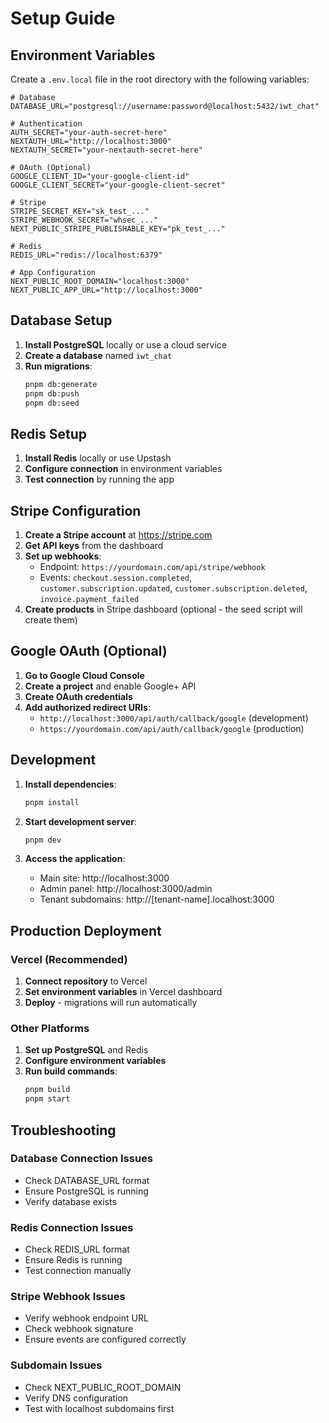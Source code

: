# Setup Guide

## Environment Variables

Create a `.env.local` file in the root directory with the following variables:

```env
# Database
DATABASE_URL="postgresql://username:password@localhost:5432/iwt_chat"

# Authentication
AUTH_SECRET="your-auth-secret-here"
NEXTAUTH_URL="http://localhost:3000"
NEXTAUTH_SECRET="your-nextauth-secret-here"

# OAuth (Optional)
GOOGLE_CLIENT_ID="your-google-client-id"
GOOGLE_CLIENT_SECRET="your-google-client-secret"

# Stripe
STRIPE_SECRET_KEY="sk_test_..."
STRIPE_WEBHOOK_SECRET="whsec_..."
NEXT_PUBLIC_STRIPE_PUBLISHABLE_KEY="pk_test_..."

# Redis
REDIS_URL="redis://localhost:6379"

# App Configuration
NEXT_PUBLIC_ROOT_DOMAIN="localhost:3000"
NEXT_PUBLIC_APP_URL="http://localhost:3000"
```

## Database Setup

1. **Install PostgreSQL** locally or use a cloud service
2. **Create a database** named `iwt_chat`
3. **Run migrations**:
   ```bash
   pnpm db:generate
   pnpm db:push
   pnpm db:seed
   ```

## Redis Setup

1. **Install Redis** locally or use Upstash
2. **Configure connection** in environment variables
3. **Test connection** by running the app

## Stripe Configuration

1. **Create a Stripe account** at https://stripe.com
2. **Get API keys** from the dashboard
3. **Set up webhooks**:
   - Endpoint: `https://yourdomain.com/api/stripe/webhook`
   - Events: `checkout.session.completed`, `customer.subscription.updated`, `customer.subscription.deleted`, `invoice.payment_failed`
4. **Create products** in Stripe dashboard (optional - the seed script will create them)

## Google OAuth (Optional)

1. **Go to Google Cloud Console**
2. **Create a project** and enable Google+ API
3. **Create OAuth credentials**
4. **Add authorized redirect URIs**:
   - `http://localhost:3000/api/auth/callback/google` (development)
   - `https://yourdomain.com/api/auth/callback/google` (production)

## Development

1. **Install dependencies**:
   ```bash
   pnpm install
   ```

2. **Start development server**:
   ```bash
   pnpm dev
   ```

3. **Access the application**:
   - Main site: http://localhost:3000
   - Admin panel: http://localhost:3000/admin
   - Tenant subdomains: http://[tenant-name].localhost:3000

## Production Deployment

### Vercel (Recommended)

1. **Connect repository** to Vercel
2. **Set environment variables** in Vercel dashboard
3. **Deploy** - migrations will run automatically

### Other Platforms

1. **Set up PostgreSQL** and Redis
2. **Configure environment variables**
3. **Run build commands**:
   ```bash
   pnpm build
   pnpm start
   ```

## Troubleshooting

### Database Connection Issues
- Check DATABASE_URL format
- Ensure PostgreSQL is running
- Verify database exists

### Redis Connection Issues
- Check REDIS_URL format
- Ensure Redis is running
- Test connection manually

### Stripe Webhook Issues
- Verify webhook endpoint URL
- Check webhook signature
- Ensure events are configured correctly

### Subdomain Issues
- Check NEXT_PUBLIC_ROOT_DOMAIN
- Verify DNS configuration
- Test with localhost subdomains first

